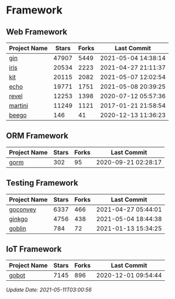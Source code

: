 # Framework

## Web Framework
| Project Name | Stars | Forks | Last Commit |
| ------------ | ----- | ----- | ----------- |
| [gin](https://github.com/gin-gonic/gin) | 47907 | 5449 | 2021-05-04 14:38:14 |
| [iris](https://github.com/kataras/iris) | 20534 | 2223 | 2021-04-27 21:11:37 |
| [kit](https://github.com/go-kit/kit) | 20115 | 2082 | 2021-05-07 12:02:54 |
| [echo](https://github.com/labstack/echo) | 19771 | 1751 | 2021-05-08 20:39:25 |
| [revel](https://github.com/revel/revel) | 12253 | 1398 | 2020-07-12 05:57:36 |
| [martini](https://github.com/go-martini/martini) | 11249 | 1121 | 2017-01-21 21:58:54 |
| [beego](https://github.com/astaxie/beego) | 146 | 41 | 2020-12-13 11:36:23 |

## ORM Framework
| Project Name | Stars | Forks | Last Commit |
| ------------ | ----- | ----- | ----------- |
| [gorm](https://github.com/jinzhu/gorm) | 302 | 95 | 2020-09-21 02:28:17 |

## Testing Framework
| Project Name | Stars | Forks | Last Commit |
| ------------ | ----- | ----- | ----------- |
| [goconvey](https://github.com/smartystreets/goconvey) | 6337 | 466 | 2021-04-27 05:44:01 |
| [ginkgo](https://github.com/onsi/ginkgo) | 4756 | 438 | 2021-05-04 18:44:38 |
| [goblin](https://github.com/franela/goblin) | 784 | 72 | 2021-01-13 15:34:25 |

## IoT Framework
| Project Name | Stars | Forks | Last Commit |
| ------------ | ----- | ----- | ----------- |
| [gobot](https://github.com/hybridgroup/gobot) | 7145 | 896 | 2020-12-01 09:54:44 |

*Update Date: 2021-05-11T03:00:56*